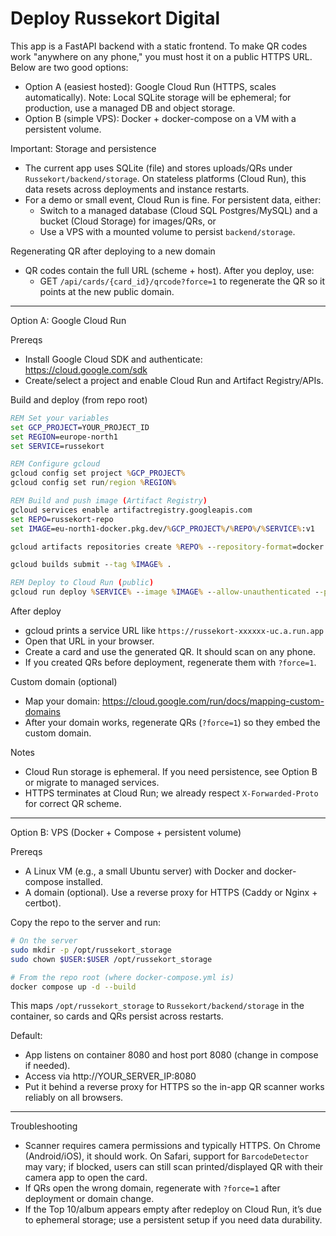 # Deploy Russekort Digital

This app is a FastAPI backend with a static frontend. To make QR codes work "anywhere on any phone," you must host it on a public HTTPS URL. Below are two good options:

- Option A (easiest hosted): Google Cloud Run (HTTPS, scales automatically). Note: Local SQLite storage will be ephemeral; for production, use a managed DB and object storage.
- Option B (simple VPS): Docker + docker-compose on a VM with a persistent volume.

Important: Storage and persistence
- The current app uses SQLite (file) and stores uploads/QRs under `Russekort/backend/storage`. On stateless platforms (Cloud Run), this data resets across deployments and instance restarts.
- For a demo or small event, Cloud Run is fine. For persistent data, either:
  - Switch to a managed database (Cloud SQL Postgres/MySQL) and a bucket (Cloud Storage) for images/QRs, or
  - Use a VPS with a mounted volume to persist `backend/storage`.

Regenerating QR after deploying to a new domain
- QR codes contain the full URL (scheme + host). After you deploy, use:
  - GET `/api/cards/{card_id}/qrcode?force=1` to regenerate the QR so it points at the new public domain.

---

Option A: Google Cloud Run

Prereqs
- Install Google Cloud SDK and authenticate: https://cloud.google.com/sdk
- Create/select a project and enable Cloud Run and Artifact Registry/APIs.

Build and deploy (from repo root)

```cmd
REM Set your variables
set GCP_PROJECT=YOUR_PROJECT_ID
set REGION=europe-north1
set SERVICE=russekort

REM Configure gcloud
gcloud config set project %GCP_PROJECT%
gcloud config set run/region %REGION%

REM Build and push image (Artifact Registry)
gcloud services enable artifactregistry.googleapis.com
set REPO=russekort-repo
set IMAGE=eu-north1-docker.pkg.dev/%GCP_PROJECT%/%REPO%/%SERVICE%:v1

gcloud artifacts repositories create %REPO% --repository-format=docker --location=%REGION% --description="Russekort images"

gcloud builds submit --tag %IMAGE% .

REM Deploy to Cloud Run (public)
gcloud run deploy %SERVICE% --image %IMAGE% --allow-unauthenticated --port 8080
```

After deploy
- gcloud prints a service URL like `https://russekort-xxxxxx-uc.a.run.app`
- Open that URL in your browser.
- Create a card and use the generated QR. It should scan on any phone.
- If you created QRs before deployment, regenerate them with `?force=1`.

Custom domain (optional)
- Map your domain: https://cloud.google.com/run/docs/mapping-custom-domains
- After your domain works, regenerate QRs (`?force=1`) so they embed the custom domain.

Notes
- Cloud Run storage is ephemeral. If you need persistence, see Option B or migrate to managed services.
- HTTPS terminates at Cloud Run; we already respect `X-Forwarded-Proto` for correct QR scheme.

---

Option B: VPS (Docker + Compose + persistent volume)

Prereqs
- A Linux VM (e.g., a small Ubuntu server) with Docker and docker-compose installed.
- A domain (optional). Use a reverse proxy for HTTPS (Caddy or Nginx + certbot).

Copy the repo to the server and run:

```bash
# On the server
sudo mkdir -p /opt/russekort_storage
sudo chown $USER:$USER /opt/russekort_storage

# From the repo root (where docker-compose.yml is)
docker compose up -d --build
```

This maps `/opt/russekort_storage` to `Russekort/backend/storage` in the container, so cards and QRs persist across restarts.

Default:
- App listens on container 8080 and host port 8080 (change in compose if needed).
- Access via http://YOUR_SERVER_IP:8080
- Put it behind a reverse proxy for HTTPS so the in-app QR scanner works reliably on all browsers.

---

Troubleshooting
- Scanner requires camera permissions and typically HTTPS. On Chrome (Android/iOS), it should work. On Safari, support for `BarcodeDetector` may vary; if blocked, users can still scan printed/displayed QR with their camera app to open the card.
- If QRs open the wrong domain, regenerate with `?force=1` after deployment or domain change.
- If the Top 10/album appears empty after redeploy on Cloud Run, it’s due to ephemeral storage; use a persistent setup if you need data durability.

